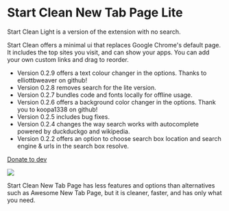 # Start Clean New Tab Page Lite

Start Clean Light is a version of the extension with no search.

Start Clean offers a minimal ui that replaces Google Chrome's default page. It includes the top sites you visit, and can show your apps. You can add your own custom links and drag to reorder.

 * Version 0.2.9 offers a text colour changer in the options. Thanks to elliottbweaver on github!
 * Version 0.2.8 removes search for the lite version.
 * Version 0.2.7 bundles code and fonts locally for offline usage.
 * Version 0.2.6 offers a background color changer in the options. Thank you to koopa1338 on github! 
 * Version 0.2.5 includes bug fixes. 
 * Version 0.2.4 changes the way search works with autocomplete powered by duckduckgo and wikipedia. 
 * Version 0.2.2 offers an option to choose search box location and search engine & urls in the search box resolve. 

[Donate to dev](https://www.paypal.me/rawas)

![](https://lh3.googleusercontent.com/d8_Y914eTiPiobvHfIpdifHWtELvpCoThYGXd1APQOcoftzBttJ5tDkbHpLau6aTXbnUkvxb=s640-h400-e365-rw)

Start Clean New Tab Page has less features and options than alternatives such as Awesome New Tab Page, but it is cleaner, faster, and has only what you need.
